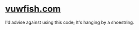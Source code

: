 # [vuwfish.com](https://vuwfish.com)

I'd advise against using this code; It's hanging by a shoestring. 
